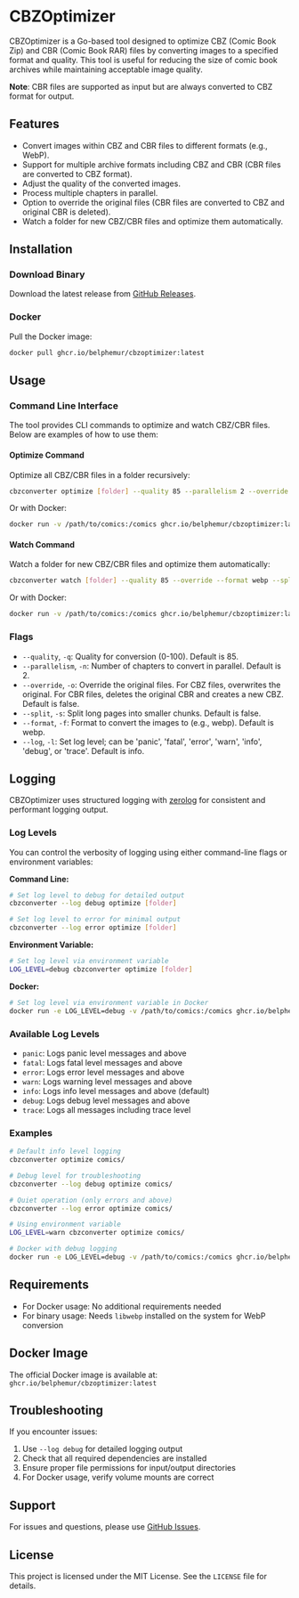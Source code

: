 # CBZOptimizer

CBZOptimizer is a Go-based tool designed to optimize CBZ (Comic Book Zip) and CBR (Comic Book RAR) files by converting images to a specified format and quality. This tool is useful for reducing the size of comic book archives while maintaining acceptable image quality.

**Note**: CBR files are supported as input but are always converted to CBZ format for output.

## Features

- Convert images within CBZ and CBR files to different formats (e.g., WebP).
- Support for multiple archive formats including CBZ and CBR (CBR files are converted to CBZ format).
- Adjust the quality of the converted images.
- Process multiple chapters in parallel.
- Option to override the original files (CBR files are converted to CBZ and original CBR is deleted).
- Watch a folder for new CBZ/CBR files and optimize them automatically.

## Installation

### Download Binary

Download the latest release from [GitHub Releases](https://github.com/belphemur/CBZOptimizer/releases).

### Docker

Pull the Docker image:

```sh
docker pull ghcr.io/belphemur/cbzoptimizer:latest
```

## Usage

### Command Line Interface

The tool provides CLI commands to optimize and watch CBZ/CBR files. Below are examples of how to use them:

#### Optimize Command

Optimize all CBZ/CBR files in a folder recursively:

```sh
cbzconverter optimize [folder] --quality 85 --parallelism 2 --override --format webp --split
```

Or with Docker:

```sh
docker run -v /path/to/comics:/comics ghcr.io/belphemur/cbzoptimizer:latest optimize /comics --quality 85 --parallelism 2 --override --format webp --split
```

#### Watch Command

Watch a folder for new CBZ/CBR files and optimize them automatically:

```sh
cbzconverter watch [folder] --quality 85 --override --format webp --split
```

Or with Docker:

```sh
docker run -v /path/to/comics:/comics ghcr.io/belphemur/cbzoptimizer:latest watch /comics --quality 85 --override --format webp --split
```

### Flags

- `--quality`, `-q`: Quality for conversion (0-100). Default is 85.
- `--parallelism`, `-n`: Number of chapters to convert in parallel. Default is 2.
- `--override`, `-o`: Override the original files. For CBZ files, overwrites the original. For CBR files, deletes the original CBR and creates a new CBZ. Default is false.
- `--split`, `-s`: Split long pages into smaller chunks. Default is false.
- `--format`, `-f`: Format to convert the images to (e.g., webp). Default is webp.
- `--log`, `-l`: Set log level; can be 'panic', 'fatal', 'error', 'warn', 'info', 'debug', or 'trace'. Default is info.

## Logging

CBZOptimizer uses structured logging with [zerolog](https://github.com/rs/zerolog) for consistent and performant logging output.

### Log Levels

You can control the verbosity of logging using either command-line flags or environment variables:

**Command Line:**

```sh
# Set log level to debug for detailed output
cbzconverter --log debug optimize [folder]

# Set log level to error for minimal output
cbzconverter --log error optimize [folder]
```

**Environment Variable:**

```sh
# Set log level via environment variable
LOG_LEVEL=debug cbzconverter optimize [folder]
```

**Docker:**

```sh
# Set log level via environment variable in Docker
docker run -e LOG_LEVEL=debug -v /path/to/comics:/comics ghcr.io/belphemur/cbzoptimizer:latest optimize /comics
```

### Available Log Levels

- `panic`: Logs panic level messages and above
- `fatal`: Logs fatal level messages and above
- `error`: Logs error level messages and above
- `warn`: Logs warning level messages and above
- `info`: Logs info level messages and above (default)
- `debug`: Logs debug level messages and above
- `trace`: Logs all messages including trace level

### Examples

```sh
# Default info level logging
cbzconverter optimize comics/

# Debug level for troubleshooting
cbzconverter --log debug optimize comics/

# Quiet operation (only errors and above)
cbzconverter --log error optimize comics/

# Using environment variable
LOG_LEVEL=warn cbzconverter optimize comics/

# Docker with debug logging
docker run -e LOG_LEVEL=debug -v /path/to/comics:/comics ghcr.io/belphemur/cbzoptimizer:latest optimize /comics
```

## Requirements

- For Docker usage: No additional requirements needed
- For binary usage: Needs `libwebp` installed on the system for WebP conversion

## Docker Image

The official Docker image is available at: `ghcr.io/belphemur/cbzoptimizer:latest`

## Troubleshooting

If you encounter issues:

1. Use `--log debug` for detailed logging output
2. Check that all required dependencies are installed
3. Ensure proper file permissions for input/output directories
4. For Docker usage, verify volume mounts are correct

## Support

For issues and questions, please use [GitHub Issues](https://github.com/belphemur/CBZOptimizer/issues).

## License

This project is licensed under the MIT License. See the `LICENSE` file for details.
